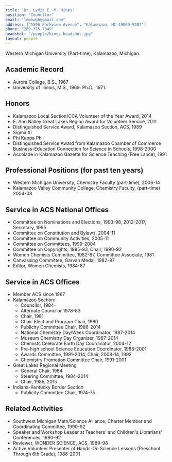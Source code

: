 ```yaml
---
title: "Dr. Lydia E. M. Hines"
position: "Councilor"
email: "lemhwgh@gmail.com"
address: ["5596 Parkview Avenue", "Kalamazoo, MI 49009-9487"]
phone: "269-375-7349"
headshot: "/people/hines-headshot.jpg"
layout: people
---
```


Western Michigan University (Part-time), Kalamazoo, Michigan.

<h2>Academic Record</h2>

<ul>
  <li>Aurora College, B.S., 1967</li>
  <li>University of Illinois, M.S., 1969; Ph.D., 1971.</li>
</ul>

<h2>Honors</h2>

<ul>
  <li>Kalamazoo Local Section/CCA Volunteer of the Year Award, 2014</li>
  <li>E. Ann Nalley Great Lakes Region Award for Volunteer Service, 2011</li>
  <li>Distinguished Service Award, Kalamazoo Section, ACS, 1989</li>
  <li>Sigma Xi</li>
  <li>Phi Kappa Phi</li>
  <li>Distinguished Service Award from Kalamazoo Chamber of Commerce
    Business-Education Connection for Science in Schools, 1998-2000</li>
  <li>Accolade in Kalamazoo Gazette for Science Teaching (Free Lance), 1991</li>
</ul>

<h2>Professional Positions (for past ten years)</h2>

<ul>
  <li>Western Michigan University, Chemistry Faculty (part-time), 2006-14</li>
  <li>Kalamazoo Valley Community College, Chemistry Faculty, (part-time) 2004-08</li>
</ul>

<h2>Service in ACS National Offices</h2>

<ul>
  <li>Committee on Nominations and Elections, 1993-98, 2012-2017, Secretary, 1995</li>
  <li>Committee on Constitution and Bylaws, 2004-11</li>
  <li>Committee on Community Activities, 2005-11</li>
  <li>Committee on Committees, 1999-2004</li>
  <li>Committee on Copyrights, 1985-93, Chair, 1990-92</li>
  <li>Women Chemists Committee, 1982-87, Committee Associate, 1981</li>
  <li>Canvassing Committee, Garvan Medal, 1982-87</li>
  <li>Editor, Women Chemists, 1984-87</li>
</ul>

<h2>Service in ACS Offices</h2>
<ul>
  <li>Member ACS since 1967</li>
  <li>Kalamazoo Section:
    <ul>
      <li>Councilor, 1984-</li>
      <li>Alternate Councilor 1978-83</li>
      <li>Chair, 1981</li>
      <li>Chair-Elect and Program Chair, 1980</li>
      <li>Publicity Committee Chair, 1986-2014</li>
      <li>National Chemistry Day/Week Coordinator, 1987-2014</li>
      <li>Museum Chemistry Day Organizer, 1987-2014</li>
      <li>Chemists Celebrate Earth Day Coordinator, 2004-12</li>
      <li>Pre-high school Science Education Coordinator, 1988-2001</li>
      <li>Awards Committee, 1991-2014, Chair, 2008-14, 1992</li>
      <li>Chemistry Promotion Committee Chair, 1991-2001</li>
    </ul>
  </li>
  <li>Great Lakes Regional Meeting
    <ul>
      <li>General Chair, 1984</li>
      <li>Steering Committee, 1984-2014</li>
      <li>Chair, 1985, 2015</li>
    </ul>
  </li>
  <li>Indiana-Kentucky Border Section
    <ul>
      <li>Publicity Committee Chair, 1974-75</li>
    </ul>
  </li>
</ul>

<h2>Related Activities</h2>

<ul>
  <li>Southwest Michigan Math/Science Alliance, Charter Member and Coordinating Committee, 1990-92</li>
  <li>Speaker and Workshop Leader at Teachers' and Children's Librarians' Conferences, 1990-92</li>
  <li>Reviewer, WONDER SCIENCE, ACS, 1989-98</li>
  <li>Active Volunteer Presenter of Hands-On Science Lessons (Preschool Through 6th Grade), 1986-2001</li>
</ul>
